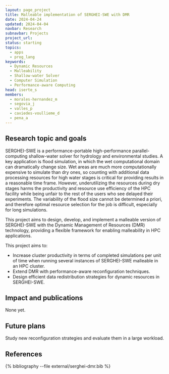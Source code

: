 ```yaml
---
layout: page_project
title: Malleable implementation of SERGHEI-SWE with DMR
date: 2024-04-24
updated: 2024-04-04
navbar: Research
subnavbar: Projects
project_url:
status: starting
topics:
  - apps
  - prog_lang
keywords:
  - Dynamic Resources
  - Malleability
  - Shallow-water Solver
  - Computer Simulation
  - Performance-aware Computing
head: iserte_s
members:
  - morales-hernandez_m
  - segovia_j
  - valles_p
  - caviedes-voullieme_d
  - pena_a
---
```


## Research topic and goals

SERGHEI-SWE is a performance-portable high-performance parallel-computing shallow-water solver for hydrology and environmental studies. A key application is flood simulation, in which the wet computational domain can dramatically change size. Wet areas are much more computationally expensive to simulate than dry ones, so counting with additional data processing resources for high water stages is critical for providing results in a reasonable time frame. However, underutilizing the resources during dry stages harms the productivity and resource use efficiency of the HPC facility while being unfair to the rest of the users who see delayed their experiments. The variability of the flood size cannot be determined a priori, and therefore optimal resource selection for the job is difficult, especially for long simulations.

This project aims to design, develop, and implement a malleable version of SERGHEI-SWE with the Dynamic Management of Resources (DMR) technology, providing a flexible framework for enabling malleability in HPC applications. 

This project aims to:
<ul>
<li>Increase cluster productivity in terms of completed simulations per unit of time when running several instances of SERGHEI-SWE malleable in an HPC cluster.</li>
<li>Extend DMR with performance-aware reconfiguration techniques.</li>
<li>Design efficient data redistribution strategies for dynamic resources in SERGHEI-SWE.</li>
</ul>

## Impact and publications

None yet.

## Future plans

Study new reconfiguration strategies and evaluate them in a large workload.

## References

{% bibliography --file external/serghei-dmr.bib %}
